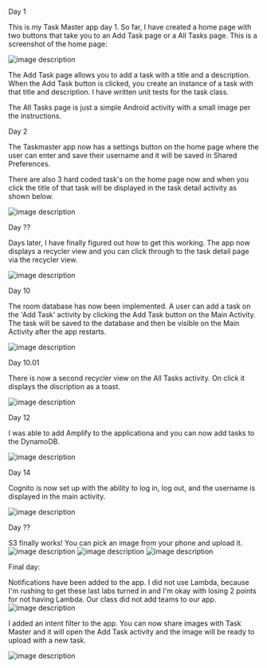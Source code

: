Day 1

This is my Task Master app day 1. So far, I have created a home page with two buttons that take you to an Add Task page or a All Tasks page. This is a screenshot of the home page:

![image description](screenshots/home.png)

The Add Task page allows you to add a task with a title and a description. When the Add Task button is clicked, you create an instance of a task with that title and description. I have written unit tests for the task class.

The All Tasks page is just a simple Android activity with a small image per the instructions.

Day 2

The Taskmaster app now has a settings button on the home page where the user can enter and save their username and it will be saved in Shared Preferences.

There are also 3 hard coded task's on the home page now and when you click the title of that task will be displayed in the task detail activity as shown below.

![image description](screenshots/taskdetail.png)


Day ??

Days later, I have finally figured out how to get this working. The app now displays a recycler view and you can click through to the task detail page via the recycler view.

![image description](screenshots/Wednesday.png)

Day 10

The room database has now been implemented. A user can add a task on the 'Add Task' activity by clicking the Add Task button on the Main Activity. The task will be saved to the database and then be visible on the Main Activity after the app restarts.

![image description](screenshots/Room.png)

Day 10.01

There is now a second recycler view on the All Tasks activity. On click it displays the discription as a toast.

![image description](screenshots/toast.png)

Day 12

I was able to add Amplify to the applicationa and you can now add tasks to the DynamoDB.

![image description](screenshots/dynamoDB.png)

Day 14

Cognito is now set up with the ability to log in, log out, and the username is displayed in the main activity.

![image description](screenshots/cognito.png)

Day ??

S3 finally works! You can pick an image from your phone and upload it.
![image description](screenshots/filepicker.png)
![image description](screenshots/picasso.png)
![image description](screenshots/awsconsole.png)

Final day:

Notifications have been added to the app. I did not use Lambda, because I'm rushing to get these last labs turned in and I'm okay with losing 2 points for not having Lambda.
Our class did not add teams to our app.
![image description](screenshots/notifications.png)

I added an intent filter to the app. You can now share images with Task Master and it will open the Add Task activity and the image will be ready to upload with a new task.

![image description](screenshots/shareable.png)
